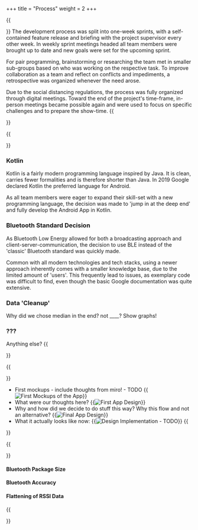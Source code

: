 +++
title = "Process"
weight = 2
+++

{{<section title="Workflow">}}
The development process was split into one-week sprints, with a self-contained feature release and briefing with the project supervisor every other week. In weekly sprint meetings headed all team members were brought up to date and new goals were set for the upcoming sprint. 

For pair programming, brainstorming or researching the team met in smaller sub-groups based on who was working on the respective task. To improve collaboration as a team and reflect on conflicts and impediments, a retrospective was organized whenever the need arose.

Due to the social distancing regulations, the process was fully organized through digital meetings. Toward the end of the project's time-frame, in-person meetings became possible again and were used to focus on specific challenges and to prepare the show-time.
{{</section>}}

{{<section title="Research & Development">}}
### Kotlin
Kotlin is a fairly modern programming language inspired by Java. It is clean, carries fewer formalities and is therefore shorter than Java. In 2019 Google declared Kotlin the preferred language for Android.

As all team members were eager to expand their skill-set with a new programming language, the decision was made to 'jump in at the deep end' and fully develop the Android App in Kotlin.

### Bluetooth Standard Decision
<!-- TODO Flo / Samuel: Entscheidungsprozess fuer BLE -->
As Bluetooth Low Energy allowed for both a broadcasting approach and client-server-communication, the decision to use BLE instead of the 'classic' Bluetooth standard was quickly made.

Common with all modern technologies and tech stacks, using a newer approach inherently comes with a smaller knowledge base, due to the limited amount of 'users'. This frequently lead to issues, as exemplary code was difficult to find, even though the basic Google documentation was quite extensive.


### Data 'Cleanup'
<!-- TODO David nochmal -->
Why did we chose median in the end? not ____? Show graphs!

### ???
Anything else?
{{</section>}}


{{<section title="Design Evolution">}}
- First mockups - include thoughts from miro! - TODO
{{<image src="mockups.png" alt="First Mockups of the App" caption="Initial Mockup of the Interface">}}
- What were our thoughts here?
{{<image src="design1.png" alt="First App Design" caption="First App Design">}}
- Why and how did we decide to do stuff this way? Why this flow and not an alternative?
{{<image src="finalDesign.png" alt="Final App Design" caption="Design with final User Flow">}}
- What it actually looks like now:
{{<image src="implementation.png" alt="Design Implementation - TODO" caption="Implementation of the final Design - TODO">}}
{{</section>}}


{{<section title="Impediments / Obstacles">}}
#### Bluetooth Package Size


#### Bluetooth Accuracy


#### Flattening of RSSI Data


{{</section>}}

